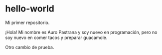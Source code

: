 # hello-world
Mi primer repositorio.

¡Hola!
Mi nombre es Auro Pastrana y soy nuevo en programación, pero no soy nuevo en comer tacos y preparar guacamole. 

Otro cambio de prueba.

